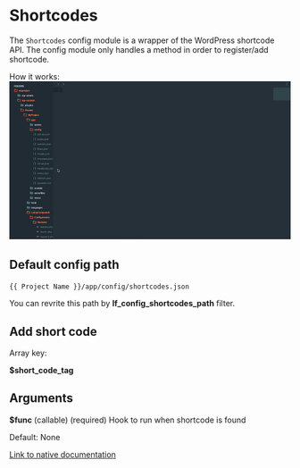 Shortcodes
===

The `Shortcodes` config module is a wrapper of the WordPress shortcode API. The config module only handles a method in order to register/add shortcode.

How it works: ![Actions](images/shortcodes.gif)

Default config path
---
`{{ Project Name }}/app/config/shortcodes.json`

You can revrite this path by __lf\_config\_shortcodes\_path__ filter.

Add short code
---
Array key:

**$short\_code\_tag**

Arguments
---
**$func**
(callable) (required) Hook to run when shortcode is found

Default: None


[Link to native documentation](https://codex.wordpress.org/ru:Shortcode_API)